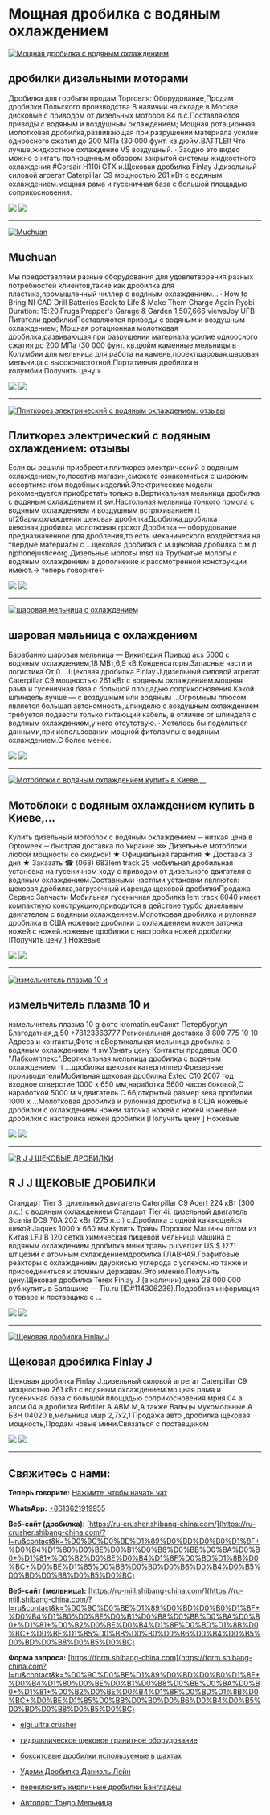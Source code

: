 # Мощная дробилка с водяным охлаждением

<a href="https://swt.shibang-china.com/?l=ru&img&k=%D0%9C%D0%BE%D1%89%D0%BD%D0%B0%D1%8F+%D0%B4%D1%80%D0%BE%D0%B1%D0%B8%D0%BB%D0%BA%D0%B0+%D1%81+%D0%B2%D0%BE%D0%B4%D1%8F%D0%BD%D1%8B%D0%BC+%D0%BE%D1%85%D0%BB%D0%B0%D0%B6%D0%B4%D0%B5%D0%BD%D0%B8%D0%B5%D0%BC" target="_blank">![Мощная дробилка с водяным охлаждением](http://static.shibang-china.com/all-800x300/475.jpg)</a>

## дробилки дизельными моторами
Дробилка для горбыля продам Торговля: Оборудование,Продам дробилки Польского производства.В наличии на складе в Москве дисковые с приводом от дизельных моторов 84 л.с.Поставляются приводы с водяным и воздушным охлаждением; Мощная ротационная молотковая дробилка,развивающая при разрушении материала усилие одноосного сжатия до 200 МПа (30 000 фунт. кв.дюйм.BATTLE!! Что лучше,жидкостное охлаждение VS воздушный.&nbsp;&#0183;&#32;Заодно это видео можно считать полноценным обзором закрытой системы жидкостного охлаждения #Corsair H110i GTX и.Щековая дробилка Finlay J.дизельный силовой агрегат Caterpillar C9 мощностью 261 кВт с водяным охлаждением.мощная рама и гусеничная база с большой площадью соприкосновения.


<a href="https://whatsapp.shibangsoft.com/WhatsApp.php" target="_blank" title="WhatsApp">![](http://static.shibang-china.com/icon/whatsapp.png)</a> <a href="https://swt.shibang-china.com/?l=ru&icon&k=%D0%9C%D0%BE%D1%89%D0%BD%D0%B0%D1%8F+%D0%B4%D1%80%D0%BE%D0%B1%D0%B8%D0%BB%D0%BA%D0%B0+%D1%81+%D0%B2%D0%BE%D0%B4%D1%8F%D0%BD%D1%8B%D0%BC+%D0%BE%D1%85%D0%BB%D0%B0%D0%B6%D0%B4%D0%B5%D0%BD%D0%B8%D0%B5%D0%BC" target="_blank">![](http://static.shibang-china.com/icon/chat-ru.png)</a>

---

<a href="https://swt.shibang-china.com/?l=ru&img&k=%D0%9C%D0%BE%D1%89%D0%BD%D0%B0%D1%8F+%D0%B4%D1%80%D0%BE%D0%B1%D0%B8%D0%BB%D0%BA%D0%B0+%D1%81+%D0%B2%D0%BE%D0%B4%D1%8F%D0%BD%D1%8B%D0%BC+%D0%BE%D1%85%D0%BB%D0%B0%D0%B6%D0%B4%D0%B5%D0%BD%D0%B8%D0%B5%D0%BC" target="_blank">![Muchuan](http://static.shibang-china.com/all-800x300/1376.jpg)</a>

## Muchuan
Мы предоставляем разные оборудования для удовлетворения разных потребностей клиентов,такие как дробилка для пластика,промышленный чиллер с водяным охлаждением…&nbsp;&#0183;&#32;How to Bring NI CAD Drill Batteries Back to Life &amp; Make Them Charge Again Ryobi Duration: 15:20.FrugalPrepper's Garage &amp; Garden 1,507,666 viewsJoy UFB Питатели дробилкиПоставляются приводы с водяным и воздушным охлаждением; Мощная ротационная молотковая дробилка,развивающая при разрушении материала усилие одноосного сжатия до 200 МПа (30 000 фунт. кв.дюйм.каменные мельницы в Колумбии для мельница для,работа на камень,проектшаровая.шаровая мельница с высокочастотной.Портативная дробилка в колумбии.Получить цену &#187;


<a href="https://whatsapp.shibangsoft.com/WhatsApp.php" target="_blank" title="WhatsApp">![](http://static.shibang-china.com/icon/whatsapp.png)</a> <a href="https://swt.shibang-china.com/?l=ru&icon&k=%D0%9C%D0%BE%D1%89%D0%BD%D0%B0%D1%8F+%D0%B4%D1%80%D0%BE%D0%B1%D0%B8%D0%BB%D0%BA%D0%B0+%D1%81+%D0%B2%D0%BE%D0%B4%D1%8F%D0%BD%D1%8B%D0%BC+%D0%BE%D1%85%D0%BB%D0%B0%D0%B6%D0%B4%D0%B5%D0%BD%D0%B8%D0%B5%D0%BC" target="_blank">![](http://static.shibang-china.com/icon/chat-ru.png)</a>

---

<a href="https://swt.shibang-china.com/?l=ru&img&k=%D0%9C%D0%BE%D1%89%D0%BD%D0%B0%D1%8F+%D0%B4%D1%80%D0%BE%D0%B1%D0%B8%D0%BB%D0%BA%D0%B0+%D1%81+%D0%B2%D0%BE%D0%B4%D1%8F%D0%BD%D1%8B%D0%BC+%D0%BE%D1%85%D0%BB%D0%B0%D0%B6%D0%B4%D0%B5%D0%BD%D0%B8%D0%B5%D0%BC" target="_blank">![Плиткорез электрический с водяным охлаждением: отзывы](http://static.shibang-china.com/all-800x300/797.jpg)</a>

## Плиткорез электрический с водяным охлаждением: отзывы
Если вы решили приобрести плиткорез электрический с водяным охлаждением,то,посетив магазин,сможете ознакомиться с широким ассортиментом подобных изделий.Электрические модели рекомендуется приобретать только в.Вертикальная мельница дробилка с водяным охлаждением rt sw.Настольная мельница тонкого помола с водяным охлаждением и воздушным встряхиванием rt uf26apw.охлаждения щековая дробилкаДробилка,дробилка щековая,дробилка молотковая,грохот.Дробилка — оборудование предназначенное для дробления,то есть механического воздействия на твердые материалы с …щековая дробилка с м.щековая дробилка с м д njphonejusticeorg.Дизельные молоты msd ua Трубчатые молоты с водяным охлаждением в дополнение к рассмотренной конструкции имеют.→ теперь говорите←


<a href="https://whatsapp.shibangsoft.com/WhatsApp.php" target="_blank" title="WhatsApp">![](http://static.shibang-china.com/icon/whatsapp.png)</a> <a href="https://swt.shibang-china.com/?l=ru&icon&k=%D0%9C%D0%BE%D1%89%D0%BD%D0%B0%D1%8F+%D0%B4%D1%80%D0%BE%D0%B1%D0%B8%D0%BB%D0%BA%D0%B0+%D1%81+%D0%B2%D0%BE%D0%B4%D1%8F%D0%BD%D1%8B%D0%BC+%D0%BE%D1%85%D0%BB%D0%B0%D0%B6%D0%B4%D0%B5%D0%BD%D0%B8%D0%B5%D0%BC" target="_blank">![](http://static.shibang-china.com/icon/chat-ru.png)</a>

---

<a href="https://swt.shibang-china.com/?l=ru&img&k=%D0%9C%D0%BE%D1%89%D0%BD%D0%B0%D1%8F+%D0%B4%D1%80%D0%BE%D0%B1%D0%B8%D0%BB%D0%BA%D0%B0+%D1%81+%D0%B2%D0%BE%D0%B4%D1%8F%D0%BD%D1%8B%D0%BC+%D0%BE%D1%85%D0%BB%D0%B0%D0%B6%D0%B4%D0%B5%D0%BD%D0%B8%D0%B5%D0%BC" target="_blank">![шаровая мельница с охлаждением](http://static.shibang-china.com/all-800x300/1369.jpg)</a>

## шаровая мельница с охлаждением
Барабанно шаровая мельница — Википедия Привод acs 5000 с водяным охлаждением,18 МВт,6,9 кВ.Конденсаторы.Запасные части и логистика От 0 …Щековая дробилка Finlay J.дизельный силовой агрегат Caterpillar C9 мощностью 261 кВт с водяным охлаждением.мощная рама и гусеничная база с большой площадью соприкосновения.Какой шпиндель лучше — с воздушным или водяным …Огромным плюсом является большая автономность,шпинделю с воздушным охлаждением требуется подвести только питающий кабель,&#173; в отличие от шпинделя с водяным охлаждением,у него отсутствую.&nbsp;&#0183;&#32;Хотелось бы поделиться данными,при использовании мощной фитолампы с водяным охлаждением.С более менее.


<a href="https://whatsapp.shibangsoft.com/WhatsApp.php" target="_blank" title="WhatsApp">![](http://static.shibang-china.com/icon/whatsapp.png)</a> <a href="https://swt.shibang-china.com/?l=ru&icon&k=%D0%9C%D0%BE%D1%89%D0%BD%D0%B0%D1%8F+%D0%B4%D1%80%D0%BE%D0%B1%D0%B8%D0%BB%D0%BA%D0%B0+%D1%81+%D0%B2%D0%BE%D0%B4%D1%8F%D0%BD%D1%8B%D0%BC+%D0%BE%D1%85%D0%BB%D0%B0%D0%B6%D0%B4%D0%B5%D0%BD%D0%B8%D0%B5%D0%BC" target="_blank">![](http://static.shibang-china.com/icon/chat-ru.png)</a>

---

<a href="https://swt.shibang-china.com/?l=ru&img&k=%D0%9C%D0%BE%D1%89%D0%BD%D0%B0%D1%8F+%D0%B4%D1%80%D0%BE%D0%B1%D0%B8%D0%BB%D0%BA%D0%B0+%D1%81+%D0%B2%D0%BE%D0%B4%D1%8F%D0%BD%D1%8B%D0%BC+%D0%BE%D1%85%D0%BB%D0%B0%D0%B6%D0%B4%D0%B5%D0%BD%D0%B8%D0%B5%D0%BC" target="_blank">![Мотоблоки с водяным охлаждением купить в Киеве,…](http://static.shibang-china.com/all-800x300/655.jpg)</a>

## Мотоблоки с водяным охлаждением купить в Киеве,…
Купить дизельный мотоблок с водяным охлаждением ─ низкая цена в Optoweek ─ быстрая доставка по Украине ⋙ Дизельные мотоблоки любой мощности со скидкой! ★ Официальная гарантия ★ Доставка 3 дня ★ Заказать ☎ (068) 683lem track 25 мобильная дробильная установка на гусеничном ходу с приводом от дизельного двигателя с водяным охлаждением.Составными частями установки являются: щековая дробилка,загрузочный и.аренда щековой дробилкиПродажа Сервис Запчасти Мобильная гусеничная дробилка lem track 6040 имеет компактную конструкцию,приводится в действие турбо дизельным двигателем с водяным охлаждением.Молотковая дробилка и рулонная дробилка в США ножевые дробилки с охлаждением ножеи.заточка ножей с ножей.ножевые дробилки с настройка ножей дробилки [Получить цену ] Ножевые


<a href="https://whatsapp.shibangsoft.com/WhatsApp.php" target="_blank" title="WhatsApp">![](http://static.shibang-china.com/icon/whatsapp.png)</a> <a href="https://swt.shibang-china.com/?l=ru&icon&k=%D0%9C%D0%BE%D1%89%D0%BD%D0%B0%D1%8F+%D0%B4%D1%80%D0%BE%D0%B1%D0%B8%D0%BB%D0%BA%D0%B0+%D1%81+%D0%B2%D0%BE%D0%B4%D1%8F%D0%BD%D1%8B%D0%BC+%D0%BE%D1%85%D0%BB%D0%B0%D0%B6%D0%B4%D0%B5%D0%BD%D0%B8%D0%B5%D0%BC" target="_blank">![](http://static.shibang-china.com/icon/chat-ru.png)</a>

---

<a href="https://swt.shibang-china.com/?l=ru&img&k=%D0%9C%D0%BE%D1%89%D0%BD%D0%B0%D1%8F+%D0%B4%D1%80%D0%BE%D0%B1%D0%B8%D0%BB%D0%BA%D0%B0+%D1%81+%D0%B2%D0%BE%D0%B4%D1%8F%D0%BD%D1%8B%D0%BC+%D0%BE%D1%85%D0%BB%D0%B0%D0%B6%D0%B4%D0%B5%D0%BD%D0%B8%D0%B5%D0%BC" target="_blank">![измельчитель плазма 10 и](http://static.shibang-china.com/all-800x300/1060.jpg)</a>

## измельчитель плазма 10 и
измельчитель плазма 10 g фото kromatin.euСанкт Петербург,ул Благодатная,д 50 +78123363777 Региональная доставка 8 800 775 10 10 Адреса и контакты,Фото и вВертикальная мельница дробилка с водяным охлаждением rt sw.Узнать цену Контакты продавца ООО &quot;Лабкомплекс&quot;.Вертикальная мельница дробилка с водяным охлаждением rt …дробилка щековая катерпиллер Фрезерные производителиМобильная щековая дробилка Extec C10 2007 год входное отверстие 1000 х 650 мм,наработка 5600 часов боковой,С наработкой 5000 м ч,двигатель C 66,открытый размер зева дробилки 1000 х …Молотковая дробилка и рулонная дробилка в США ножевые дробилки с охлаждением ножеи.заточка ножей с ножей.ножевые дробилки с настройка ножей дробилки [Получить цену ] Ножевые


<a href="https://whatsapp.shibangsoft.com/WhatsApp.php" target="_blank" title="WhatsApp">![](http://static.shibang-china.com/icon/whatsapp.png)</a> <a href="https://swt.shibang-china.com/?l=ru&icon&k=%D0%9C%D0%BE%D1%89%D0%BD%D0%B0%D1%8F+%D0%B4%D1%80%D0%BE%D0%B1%D0%B8%D0%BB%D0%BA%D0%B0+%D1%81+%D0%B2%D0%BE%D0%B4%D1%8F%D0%BD%D1%8B%D0%BC+%D0%BE%D1%85%D0%BB%D0%B0%D0%B6%D0%B4%D0%B5%D0%BD%D0%B8%D0%B5%D0%BC" target="_blank">![](http://static.shibang-china.com/icon/chat-ru.png)</a>

---

<a href="https://swt.shibang-china.com/?l=ru&img&k=%D0%9C%D0%BE%D1%89%D0%BD%D0%B0%D1%8F+%D0%B4%D1%80%D0%BE%D0%B1%D0%B8%D0%BB%D0%BA%D0%B0+%D1%81+%D0%B2%D0%BE%D0%B4%D1%8F%D0%BD%D1%8B%D0%BC+%D0%BE%D1%85%D0%BB%D0%B0%D0%B6%D0%B4%D0%B5%D0%BD%D0%B8%D0%B5%D0%BC" target="_blank">![R J J ЩЕКОВЫЕ ДРОБИЛКИ](http://static.shibang-china.com/all-800x300/230.jpg)</a>

## R J J ЩЕКОВЫЕ ДРОБИЛКИ
Стандарт Tier 3: дизельный двигатель Caterpillar C9 Acert 224 кВт (300 л.с.) с водяным охлаждением Стандарт Tier 4i: дизельный двигатель Scania DC9 70A 202 кВт (275 л.с.) с.Дробилка с одной качающейся щекой Jaques 1000 x 660 мм.Купить Травы Порошок Машины оптом из Китая LFJ B 120 сетка химическая пищевой мельница машина с водяным охлаждением дробилка мини травы pulverizer US $ 1271 шт.цезий с атомным охлаждениемдробилка.ГЛАВНАЯ.Графитовые реакторы с охлаждением двуокисью углерода с успехом.но также и присоединиться к атомным державам.Это именно.Получить цену.Щековая дробилка Terex Finlay J (в наличии),цена 28 000 000 руб.купить в Балашихе — Tiu.ru (ID#114306236).Подробная информация о товаре и поставщике с …


<a href="https://whatsapp.shibangsoft.com/WhatsApp.php" target="_blank" title="WhatsApp">![](http://static.shibang-china.com/icon/whatsapp.png)</a> <a href="https://swt.shibang-china.com/?l=ru&icon&k=%D0%9C%D0%BE%D1%89%D0%BD%D0%B0%D1%8F+%D0%B4%D1%80%D0%BE%D0%B1%D0%B8%D0%BB%D0%BA%D0%B0+%D1%81+%D0%B2%D0%BE%D0%B4%D1%8F%D0%BD%D1%8B%D0%BC+%D0%BE%D1%85%D0%BB%D0%B0%D0%B6%D0%B4%D0%B5%D0%BD%D0%B8%D0%B5%D0%BC" target="_blank">![](http://static.shibang-china.com/icon/chat-ru.png)</a>

---

<a href="https://swt.shibang-china.com/?l=ru&img&k=%D0%9C%D0%BE%D1%89%D0%BD%D0%B0%D1%8F+%D0%B4%D1%80%D0%BE%D0%B1%D0%B8%D0%BB%D0%BA%D0%B0+%D1%81+%D0%B2%D0%BE%D0%B4%D1%8F%D0%BD%D1%8B%D0%BC+%D0%BE%D1%85%D0%BB%D0%B0%D0%B6%D0%B4%D0%B5%D0%BD%D0%B8%D0%B5%D0%BC" target="_blank">![Щековая дробилка Finlay J](http://static.shibang-china.com/all-800x300/848.jpg)</a>

## Щековая дробилка Finlay J
Щековая дробилка Finlay J.дизельный силовой агрегат Caterpillar C9 мощностью 261 кВт с водяным охлаждением.мощная рама и гусеничная база с большой площадью соприкосновения.мрия 04 а алсм 04 а дробилка Refdiler А АВМ М,А также Вальцы мукомольные А БЗН 04020 в,мельница мшр 2,7х2,1 Продажа авто ,дробилка щековая мощность,Продам новые мини.Связаться с поставщиком

<a href="https://whatsapp.shibangsoft.com/WhatsApp.php" target="_blank" title="WhatsApp">![](http://static.shibang-china.com/icon/whatsapp.png)</a> <a href="https://swt.shibang-china.com/?l=ru&icon&k=%D0%9C%D0%BE%D1%89%D0%BD%D0%B0%D1%8F+%D0%B4%D1%80%D0%BE%D0%B1%D0%B8%D0%BB%D0%BA%D0%B0+%D1%81+%D0%B2%D0%BE%D0%B4%D1%8F%D0%BD%D1%8B%D0%BC+%D0%BE%D1%85%D0%BB%D0%B0%D0%B6%D0%B4%D0%B5%D0%BD%D0%B8%D0%B5%D0%BC" target="_blank">![](http://static.shibang-china.com/icon/chat-ru.png)</a>

---
## Свяжитесь с нами:

**Теперь говорите:** [Нажмите, чтобы начать чат](https://swt.shibang-china.com?l=ru&contact&k=%D0%9C%D0%BE%D1%89%D0%BD%D0%B0%D1%8F+%D0%B4%D1%80%D0%BE%D0%B1%D0%B8%D0%BB%D0%BA%D0%B0+%D1%81+%D0%B2%D0%BE%D0%B4%D1%8F%D0%BD%D1%8B%D0%BC+%D0%BE%D1%85%D0%BB%D0%B0%D0%B6%D0%B4%D0%B5%D0%BD%D0%B8%D0%B5%D0%BC)

**WhatsApp:**  [+8613621919955](https://whatsapp.shibangsoft.com/WhatsApp.php)

**Веб-сайт (дробилка):** [https://ru-crusher.shibang-china.com/](https://ru-crusher.shibang-china.com/?l=ru&contact&k=%D0%9C%D0%BE%D1%89%D0%BD%D0%B0%D1%8F+%D0%B4%D1%80%D0%BE%D0%B1%D0%B8%D0%BB%D0%BA%D0%B0+%D1%81+%D0%B2%D0%BE%D0%B4%D1%8F%D0%BD%D1%8B%D0%BC+%D0%BE%D1%85%D0%BB%D0%B0%D0%B6%D0%B4%D0%B5%D0%BD%D0%B8%D0%B5%D0%BC)

**Веб-сайт (мельница):** [https://ru-mill.shibang-china.com/](https://ru-mill.shibang-china.com/?l=ru&contact&k=%D0%9C%D0%BE%D1%89%D0%BD%D0%B0%D1%8F+%D0%B4%D1%80%D0%BE%D0%B1%D0%B8%D0%BB%D0%BA%D0%B0+%D1%81+%D0%B2%D0%BE%D0%B4%D1%8F%D0%BD%D1%8B%D0%BC+%D0%BE%D1%85%D0%BB%D0%B0%D0%B6%D0%B4%D0%B5%D0%BD%D0%B8%D0%B5%D0%BC)

**Форма запроса:** [https://form.shibang-china.com](https://form.shibang-china.com?l=ru&contact&k=%D0%9C%D0%BE%D1%89%D0%BD%D0%B0%D1%8F+%D0%B4%D1%80%D0%BE%D0%B1%D0%B8%D0%BB%D0%BA%D0%B0+%D1%81+%D0%B2%D0%BE%D0%B4%D1%8F%D0%BD%D1%8B%D0%BC+%D0%BE%D1%85%D0%BB%D0%B0%D0%B6%D0%B4%D0%B5%D0%BD%D0%B8%D0%B5%D0%BC)

* [elgi ultra crusher](../122/elgi%20ultra%20crusher.md)

* [гидравлическое щековое гранитное оборудование](../123/%D0%B3%D0%B8%D0%B4%D1%80%D0%B0%D0%B2%D0%BB%D0%B8%D1%87%D0%B5%D1%81%D0%BA%D0%BE%D0%B5%20%D1%89%D0%B5%D0%BA%D0%BE%D0%B2%D0%BE%D0%B5%20%D0%B3%D1%80%D0%B0%D0%BD%D0%B8%D1%82%D0%BD%D0%BE%D0%B5%20%D0%BE%D0%B1%D0%BE%D1%80%D1%83%D0%B4%D0%BE%D0%B2%D0%B0%D0%BD%D0%B8%D0%B5.md)

* [бокситовые дробилки используемые в шахтах](../122/%D0%B1%D0%BE%D0%BA%D1%81%D0%B8%D1%82%D0%BE%D0%B2%D1%8B%D0%B5%20%D0%B4%D1%80%D0%BE%D0%B1%D0%B8%D0%BB%D0%BA%D0%B8%20%D0%B8%D1%81%D0%BF%D0%BE%D0%BB%D1%8C%D0%B7%D1%83%D0%B5%D0%BC%D1%8B%D0%B5%20%D0%B2%20%D1%88%D0%B0%D1%85%D1%82%D0%B0%D1%85.md)

* [Удэми Дробилка Даниэль Лейн](../125/%D0%A3%D0%B4%D1%8D%D0%BC%D0%B8%20%D0%94%D1%80%D0%BE%D0%B1%D0%B8%D0%BB%D0%BA%D0%B0%20%D0%94%D0%B0%D0%BD%D0%B8%D1%8D%D0%BB%D1%8C%20%D0%9B%D0%B5%D0%B9%D0%BD.md)

* [переключить кирпичные дробилки Бангладеш](../121/%D0%BF%D0%B5%D1%80%D0%B5%D0%BA%D0%BB%D1%8E%D1%87%D0%B8%D1%82%D1%8C%20%D0%BA%D0%B8%D1%80%D0%BF%D0%B8%D1%87%D0%BD%D1%8B%D0%B5%20%D0%B4%D1%80%D0%BE%D0%B1%D0%B8%D0%BB%D0%BA%D0%B8%20%D0%91%D0%B0%D0%BD%D0%B3%D0%BB%D0%B0%D0%B4%D0%B5%D1%88.md)

* [Автопорт Тондо Мельница](../122/%D0%90%D0%B2%D1%82%D0%BE%D0%BF%D0%BE%D1%80%D1%82%20%D0%A2%D0%BE%D0%BD%D0%B4%D0%BE%20%D0%9C%D0%B5%D0%BB%D1%8C%D0%BD%D0%B8%D1%86%D0%B0.md)